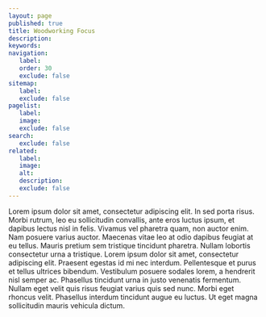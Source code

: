 ```yaml
---
layout: page
published: true
title: Woodworking Focus
description:
keywords:
navigation:
   label:
   order: 30
   exclude: false
sitemap:
   label:
   exclude: false
pagelist:
   label:
   image:
   exclude: false  
search:
   exclude: false
related:
   label:
   image:
   alt:
   description:
   exclude: false
---
```

Lorem ipsum dolor sit amet, consectetur adipiscing elit. In sed porta risus. Morbi rutrum, leo eu sollicitudin convallis, ante eros luctus ipsum, et dapibus lectus nisl in felis. Vivamus vel pharetra quam, non auctor enim. Nam posuere varius auctor. Maecenas vitae leo at odio dapibus feugiat at eu tellus. Mauris pretium sem tristique tincidunt pharetra. Nullam lobortis consectetur urna a tristique. Lorem ipsum dolor sit amet, consectetur adipiscing elit. Praesent egestas id mi nec interdum. Pellentesque et purus et tellus ultrices bibendum. Vestibulum posuere sodales lorem, a hendrerit nisl semper ac. Phasellus tincidunt urna in justo venenatis fermentum. Nullam eget velit quis risus feugiat varius quis sed nunc. Morbi eget rhoncus velit. Phasellus interdum tincidunt augue eu luctus. Ut eget magna sollicitudin mauris vehicula dictum.